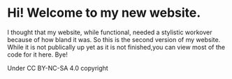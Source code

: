 # Hi! Welcome to my new website.

I thought that my website, while functional, needed a stylistic workover because of how bland it was. So this is the second version of my website. While it is not publically up yet as it is not finished,you can view most of the code for it here. Bye!

Under CC BY-NC-SA 4.0 copyright